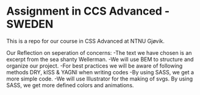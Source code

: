 # Assignment in CCS Advanced - SWEDEN
This is a repo for our course in CSS Advanced at NTNU Gjøvik.

Our Reflection on seperation of concerns:
-The text we have chosen is an excerpt from the sea shanty Wellerman.
-We will use BEM to structure and organize our project.
-For best practices we will be aware of following methods DRY, kISS & YAGNI when writing codes
-By using SASS, we get a more simple code.
-We will use Illustrator for the making of svgs.
By using SASS, we get more defined colors and animations. 
